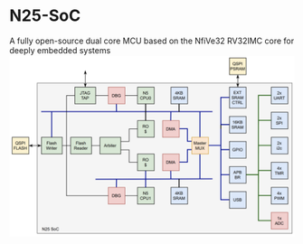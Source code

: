 # N25-SoC
A fully open-source dual core MCU based on the NfiVe32 RV32IMC core for deeply embedded systems
![N25 SoC Architecture](./doc/N25_SoC.png)
